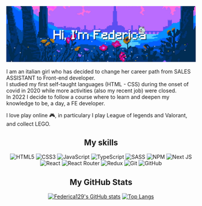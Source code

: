 <img src="./451497-flowers-pixel-art-trees-stars.jpg" />

I am an italian girl who has decided to change her career path from SALES ASSISTANT to Front-end developer.<br>
I studied my first self-taught languages (HTML - CSS) during the onset of covid in 2020 while more activities (also my recent job) were closed.<br>
In 2022 I decide to follow a course where to learn and deepen my knowledge to be, a day, a FE developer.

I love play online 🎮, in particulary I play League of legends and Valorant, and collect LEGO.

<div align=center>
<h2>My skills</h2>
  
![HTML5](https://img.shields.io/badge/html5-%23E34F26.svg?style=for-the-badge&logo=html5&logoColor=white)
![CSS3](https://img.shields.io/badge/css3-%231572B6.svg?style=for-the-badge&logo=css3&logoColor=white)
![JavaScript](https://img.shields.io/badge/javascript-%23323330.svg?style=for-the-badge&logo=javascript&logoColor=%23F7DF1E)
![TypeScript](https://img.shields.io/badge/typescript-%23007ACC.svg?style=for-the-badge&logo=typescript&logoColor=white)
![SASS](https://img.shields.io/badge/SASS-hotpink.svg?style=for-the-badge&logo=SASS&logoColor=white)
![NPM](https://img.shields.io/badge/NPM-%23CB3837.svg?style=for-the-badge&logo=npm&logoColor=white)
![Next JS](https://img.shields.io/badge/Next-black?style=for-the-badge&logo=next.js&logoColor=white)
![React](https://img.shields.io/badge/react-%2320232a.svg?style=for-the-badge&logo=react&logoColor=%2361DAFB)
![React Router](https://img.shields.io/badge/React_Router-CA4245?style=for-the-badge&logo=react-router&logoColor=white)
![Redux](https://img.shields.io/badge/redux-%23593d88.svg?style=for-the-badge&logo=redux&logoColor=white)
![Git](https://img.shields.io/badge/git-%23F05033.svg?style=for-the-badge&logo=git&logoColor=white)
![GitHub](https://img.shields.io/badge/github-%23121011.svg?style=for-the-badge&logo=github&logoColor=white)

<h2>My GitHub Stats</h2>

  [![Federica129's GitHub stats](https://github-readme-stats.vercel.app/api?username=Federica129&show_icons=true&theme=radical&hide=contribs)](https://github.com/Federica129/github-readme-stats)
[![Top Langs](https://github-readme-stats.vercel.app/api/top-langs/?username=Federica129&layout=compact&theme=radical)](https://github.com/Federica129/github-readme-stats)

  </div>

<!--
**Federica129/Federica129** is a ✨ _special_ ✨ repository because its `README.md` (this file) appears on your GitHub profile.
icons : https://github.com/Ileriayo/markdown-badges
stats : https://github.com/anuraghazra/github-readme-stats
-->
